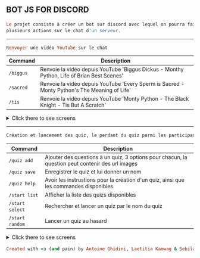 ## BOT JS FOR DISCORD


```ruby
Le projet consiste à créer un bot sur discord avec lequel on pourra faire 
plusieurs actions sur le chat d'un serveur.

```
---

```ruby
Renvoyer une vidéo YouTube sur le chat
```

| Command | Description |
| --- | --- |
| `/biggus` | Renvoie la vidéo depuis YouTube 'Biggus Dickus - Monthy Python, Life of Brian Best Scenes'   |
| `/sacred` | Renvoie la vidéo depuis YouTube 'Every Sperm is Sacred - Monty Python's The Meaning of Life' |
| `/tis`    | Renvoie la vidéo depuis YouTube 'Monty Python - The Black Knight - Tis But A Scratch'    |

<details><summary>Click there to see screens</summary>
<p>

> ![](screens/2.png)![](screens/3.png) ![](screens/1.png)

</p>
</details>

---

```ruby
Création et lancement des quiz, le perdant du quiz parmi les participants se font bannir du serveur
```

| Command | Description |
| --- | --- |
| `/quiz add` | Ajouter des questions à un quiz, 3 options pour chacun, la question peut contenir des url images  |
| `/quiz save` | Enregistrer le quiz et lui donner un nom |
| `/quiz help`    |   Avoir les instrustions pour la création d'un quiz, ainsi que les commandes disponibles|
| `/start list` | Afficher la liste des quizs disponibles  |
| `/start select` | Rechercher et lancer un quiz par le nom du quiz |
| `/start random`    | Lancer un quiz au hasard|



<details><summary>Click there to see screens</summary>
<p>

> ![](screens/4.1.png)![](screens/5.png) ![](screens/6.png)![](screens/7.png)

</p>
</details>

```ruby
Created with <з (and pain) by Antoine Ghidini, Laetitia Kamwag & Sebila Doubaeva
```